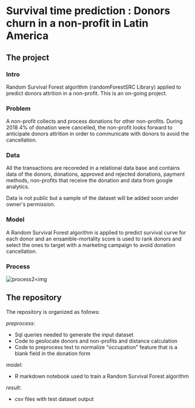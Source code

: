 # Survival time prediction : Donors churn in a non-profit in Latin America

## The project 

### Intro
Random Survival Forest algorithm (randomForestSRC Library) applied to predict donors attrition in a non-profit. This is an on-going project.

### Problem
A non-profit collects and process donations for other non-profits. During 2018 4% of donation were cancelled, the non-profit looks forward to anticipate donors attrition in order to communicate with donors to avoid the cancellation. 

### Data

All the transactions are recoreded in a relational data base and contains data of the donors, donations, approved and rejected donations, payment methods, non-profits that receive the donation and data from google analytics. 

Data is not public but a sample of the dataset will be added soon under owner's permission. 

### Model

A Random Survival Forest algorithm is applied to predict survival curve for each donor and an ensamble-mortality score is used to rank donors and select the ones to target with a marketing campaign to avoid donation cancellation. 

### Process

![process2](https://user-images.githubusercontent.com/23097609/51787926-2600c700-2156-11e9-9837-f132c7216271.png)\<img 

## The repository

The repository is organized as follows:

*preprocess*: 

- Sql queries needed to generate the input dataset
- Code to geolocate donors and non-profits and distance calculation
- Code to preprocess text to normalize "occupation" feature that is a blank field in the donation form

*model:*
- R markdown notebook used to train a Random Survival Forest algorithm

*result*:
- csv files with test dataset output
